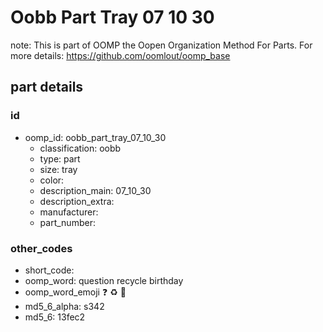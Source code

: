 # Oobb Part Tray 07 10 30  

note: This is part of OOMP the Oopen Organization Method For Parts. For more details: https://github.com/oomlout/oomp_base

##  part details





### id
* oomp_id: oobb_part_tray_07_10_30
  * classification: oobb
  * type: part
  * size: tray
  * color: 
  * description_main: 07_10_30
  * description_extra: 
  * manufacturer: 
  * part_number: 

### other_codes
* short_code: 
* oomp_word: question recycle birthday
* oomp_word_emoji :question: :recycle: :birthday:
* md5_6_alpha: s342
* md5_6: 13fec2